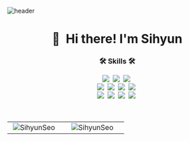 ![header](https://capsule-render.vercel.app/api?type=soft&color=1B70FC&height=200&section=header&text=Si%20hyun&fontSize=90&fontColor=FFFFFF)
<h1 align="center">
  👋&nbsp; Hi there! I'm Sihyun
  <br>
</h1>

<h3 align="center"> 🛠 Skills 🛠 </h3>
<p align="center">
  <img src="https://img.shields.io/badge/Java-5382a1?style=for-the-badge&logo=java&logoColor=black"/></a>&nbsp
  <img src="https://img.shields.io/badge/Spring-6DB33F?style=for-the-badge&logo=Spring&logoColor=white"></a>&nbsp
  <img src="https://img.shields.io/badge/jquery-0769AD?style=for-the-badge&logo=jquery&logoColor=white"></a>&nbsp
<br>
  <img src="https://img.shields.io/badge/javascript-%23323330.svg?style=for-the-badge&logo=javascript&logoColor=%23F7DF1E"></a>&nbsp
  <img src="https://img.shields.io/badge/html-E34F26?style=for-the-badge&logo=html5&logoColor=white"></a>&nbsp
  <img src="https://img.shields.io/badge/css-1572B6?style=for-the-badge&logo=css3&logoColor=white"></a>&nbsp
  <img src="https://img.shields.io/badge/Mysql-E6B91E?style=for-the-badge&logo=MySql&logoColor=white"/></a>&nbsp 
<br>
  <img src="https://img.shields.io/badge/Android-3DDC84?style=for-the-badge&logo=Android&logoColor=white"/></a>&nbsp
  <img src="https://img.shields.io/badge/Python-306998?style=for-the-badge&logo=Python&logoColor=white" /></a>&nbsp
  <img src="https://img.shields.io/badge/Django-092e20?style=for-the-badge&logo=Django&logoColor=white"/></a>&nbsp
  <img src="https://img.shields.io/badge/flask-000000?style=for-the-badge&logo=flask&logoColor=white"></a>&nbsp
<br><br><br>
</p>

<table>
  <tr>
    <td width="42%" align="center">
      <img src="https://github-readme-stats.vercel.app/api/top-langs?username=SihyunSeo&show_icons=true&locale=en&layout=compact&theme=dark" alt="SihyunSeo" />
    </td>
    <td width="50%" align="center">
      <img src="https://github-readme-stats.vercel.app/api?username=SihyunSeo&show_icons=true&locale=en&theme=dark" alt="SihyunSeo" />   
    </td>
  </tr>
</table>

<!--
**SihyunSeo/SihyunSeo** is a ✨ _special_ ✨ repository because its `README.md` (this file) appears on your GitHub profile.

Here are some ideas to get you started:

- 🔭 I’m currently working on ...
- 🌱 I’m currently learning ...
- 👯 I’m looking to collaborate on ...
- 🤔 I’m looking for help with ...
- 💬 Ask me about ...
- 📫 How to reach me: ...
- 😄 Pronouns: ...
- ⚡ Fun fact: ...
-->
